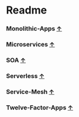 # Readme


### Monolithic-Apps [&uarr;](#Readme)



### Microservices [&uarr;](#Readme)



### SOA [&uarr;](#Readme)



### Serverless [&uarr;](#Readme)



### Service-Mesh [&uarr;](#Readme)



### Twelve-Factor-Apps [&uarr;](#Readme)




